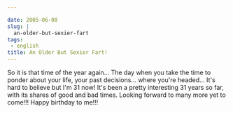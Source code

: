 ```yaml
---

date: 2005-06-08
slug: |
  an-older-but-sexier-fart
tags:
 - english
title: An Older But Sexier Fart!
---
```


So it is that time of the year again... The day when you take the time
to ponder about your life, your past decisions... where you're headed...
It's hard to believe but I'm 31 now! It's been a pretty interesting 31
years so far, with its shares of good and bad times. Looking forward to
many more yet to come!!! Happy birthday to me!!!
